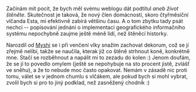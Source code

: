<!-- dcterms:identifier = riderweblog#126 -->
<!-- dcterms:title = Jak strhnout koně: lekce první -->
<!-- np9:categoryId = 3 -->
<!-- x4w:category = Vlci -->
<!-- np9:authorId = 1 -->
<!-- np9:authorEmail = michal.valasek@altairis.cz -->
<!-- dcterms:creator = Michal Altair Valášek -->
<!-- dcterms:created = 2004-01-21T03:37:44+01:00 -->
<!-- dcterms:dateAccepted = 2004-01-21T03:37:44+01:00 -->

Začínám mít pocit, že bych měl svému weblogu dát podtitul *aneb život štěněte*. Skutečnost je taková, že nový člen domácnosti, skoro čtyřměsíční vlčanda Esta, mi efektivně zabírá většinu času. A o tom zbytku tady psát nechci -- popisování jednání o implementaci geografického informačního systému nepochybně zaujme ještě méně lidí, než štěněcí historky.

Narozdíl od [Myshi](http://weblog.bestijka.cz/ShowRecord.aspx?day=20040120) se i při venčení vlky snažím zachovat dekorum, což se jí zřejmě nelíbí, takže se naučila, kterak již co štěně strhnout koně, konkrétně mne. Stačí se rozběhnout a napálit mi to zezadu do kolen :) Jenom doufám, že se jí to povedlo omylem (ještě se nepohybuje na sto procent jistě, zvlášť ve sněhu), a že to nebude moc často opakovat. Nemám v zásadě nic proti tomu, válet se v jednom chumlu s vlčákem, ale pokud bych si mohl vybrat, zvolil bych si pro to jiný podklad, než zasněžený chodník :)